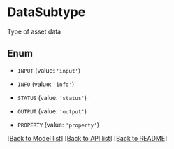 # DataSubtype

Type of asset data

## Enum

* `INPUT` (value: `'input'`)

* `INFO` (value: `'info'`)

* `STATUS` (value: `'status'`)

* `OUTPUT` (value: `'output'`)

* `PROPERTY` (value: `'property'`)

[[Back to Model list]](../README.md#documentation-for-models) [[Back to API list]](../README.md#documentation-for-api-endpoints) [[Back to README]](../README.md)


